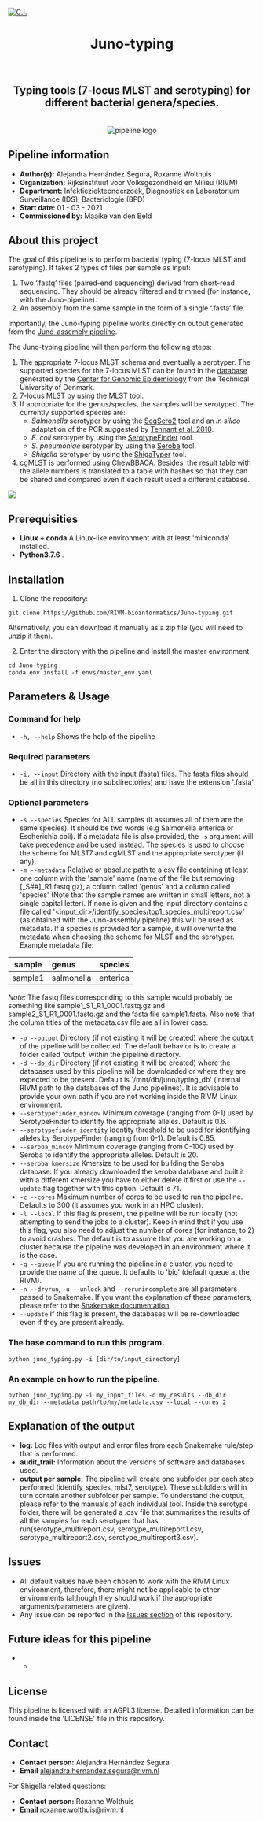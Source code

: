 [![C.I.](https://github.com/RIVM-bioinformatics/Juno-typing/actions/workflows/juno_typing_test.yaml/badge.svg)](https://github.com/RIVM-bioinformatics/Juno-typing/actions/workflows/juno_typing_test.yaml)

<div align="center">
    <h1>Juno-typing</h1>
    <br />
    <h2>Typing tools (7-locus MLST and serotyping) for different bacterial genera/species.</h2>
    <br />
    <img src="https://via.placeholder.com/150" alt="pipeline logo">
</div>

## Pipeline information

* **Author(s):**            Alejandra Hernández Segura, Roxanne Wolthuis
* **Organization:**         Rijksinstituut voor Volksgezondheid en Milieu (RIVM)
* **Department:**           Infektieziekteonderzoek, Diagnostiek en Laboratorium Surveillance (IDS), Bacteriologie (BPD)
* **Start date:**           01 - 03 - 2021
* **Commissioned by:**      Maaike van den Beld

## About this project

The goal of this pipeline is to perform bacterial typing (7-locus MLST and serotyping). It takes 2 types of files per sample as input:
1. Two ‘.fastq’ files (paired-end sequencing) derived from short-read sequencing. They should be already filtered and trimmed (for instance, with the Juno-pipeline).
2. An assembly from the same sample in the form of a single ‘.fasta’ file.

Importantly, the Juno-typing pipeline works directly on output generated from the [Juno-assembly pipeline](https://github.com/AleSR13/Juno_pipeline).

The Juno-typing pipeline will then perform the following steps:  

1. The appropriate 7-locus MLST schema and eventually a serotyper. The supported species for the 7-locus MLST can be found in the [database](https://bitbucket.org/genomicepidemiology/mlst_db/src/master/) generated by the [Center for Genomic Epidemiology](http://genomicepidemiology.org/) from the Technical University of Denmark.
2. 7-locus MLST by using the [MLST](https://bitbucket.org/genomicepidemiology/mlst/src/master/) tool.
3. If appropriate for the genus/species, the samples will be serotyped. The currently supported species are:
    - _Salmonella_ serotyper by using the [SeqSero2](https://journals.asm.org/doi/10.1128/aem.01746-19?permanently=true&) tool and an _in silico_ adaptation of the PCR suggested by [Tennant et al. 2010](https://journals.plos.org/plosntds/article?id=10.1371/journal.pntd.0000621).
    - _E. coli_ serotyper by using the [SerotypeFinder](https://bitbucket.org/genomicepidemiology/serotypefinder/src/master/) tool.
    - _S. pneumoniae_ serotyper by using the [Seroba](https://github.com/sanger-pathogens/seroba) tool.
    - _Shigella_ serotyper by using the [ShigaTyper](https://github.com/CFSAN-Biostatistics/shigatyper) tool.
4. cgMLST is performed using [ChewBBACA](https://github.com/B-UMMI/chewBBACA/). Besides, the result table with the allele numbers is translated to a table with hashes so that they can be shared and compared even if each result used a different database.

![](files/DAG.svg)

## Prerequisities

* **Linux + conda** A Linux-like environment with at least 'miniconda' installed. 
* **Python3.7.6** .


## Installation

1. Clone the repository:

```
git clone https://github.com/RIVM-bioinformatics/Juno-typing.git
```
Alternatively, you can download it manually as a zip file (you will need to unzip it then).

2. Enter the directory with the pipeline and install the master environment:

```
cd Juno-typing
conda env install -f envs/master_env.yaml
```

## Parameters & Usage

### Command for help

* ```-h, --help``` Shows the help of the pipeline

### Required parameters

* ```-i, --input``` Directory with the input (fasta) files. The fasta files should be all in this directory (no subdirectories) and have the extension '.fasta'. 

### Optional parameters

* `-s --species` Species for ALL samples (it assumes all of them are the same species). It should be two words (e.g Salmonella enterica or Escherichia coli). If a metadata file is also provided, the `-s` argument will take precedence and be used instead. The species is used to choose the scheme for MLST7 and cgMLST and the appropriate serotyper (if any).
* `-m --metadata` Relative or absolute path to a csv file containing at least one column with the 'sample' name (name of the file but removing [_S##]_R1.fastq.gz), a column called 'genus' and a column called 'species' (Note that the sample names are written in small letters, not a single capital letter). If none is given and the input directory contains a file called '<input_dir>/identify_species/top1_species_multireport.csv' (as obtained with the Juno-assembly pipeline) this will be used as metadata. If a species is provided for a sample, it will overwrite the metadata when choosing the scheme for MLST and the serotyper. Example metadata file:


| __sample__ | __genus__ | __species__ |
| :---: | :--- | :--- |
| sample1 | salmonella | enterica |

*Note:* The fastq files corresponding to this sample would probably be something like sample1_S1_R1_0001.fastq.gz and sample2_S1_R1_0001.fastq.gz and the fasta file sample1.fasta. Also note that the column titles of the metadata.csv file are all in lower case.

* ```-o --output``` Directory (if not existing it will be created) where the output of the pipeline will be collected. The default behavior is to create a folder called 'output' within the pipeline directory. 
* ```-d --db_dir``` Directory (if not existing it will be created) where the databases used by this pipeline will be downloaded or where they are expected to be present. Default is '/mnt/db/juno/typing_db' (internal RIVM path to the databases of the Juno pipelines). It is advisable to provide your own path if you are not working inside the RIVM Linux environment.
* `--serotypefinder_mincov` Minimum coverage (ranging from 0-1) used by SerotypeFinder to identify the appropriate alleles. Default is 0.6.
* `--serotypefinder_identity` Identity threshold to be used for identifying alleles by SerotypeFinder (ranging from 0-1). Default is 0.85.
* `--seroba_mincov` Minimum coverage (ranging from 0-100) used by Seroba to identify the appropriate alleles. Default is 20.
* `--seroba_kmersize` Kmersize to be used for building the Seroba database. If you already downloaded the seroba database and built it with a different kmersize you have to either delete it first or use the `--update` flag together with this option. Default is 71.
* ```-c --cores```  Maximum number of cores to be used to run the pipeline. Defaults to 300 (it assumes you work in an HPC cluster).
* ```-l --local```  If this flag is present, the pipeline will be run locally (not attempting to send the jobs to a cluster). Keep in mind that if you use this flag, you also need to adjust the number of cores (for instance, to 2) to avoid crashes. The default is to assume that you are working on a cluster because the pipeline was developed in an environment where it is the case.
* ```-q --queue```  If you are running the pipeline in a cluster, you need to provide the name of the queue. It defaults to 'bio' (default queue at the RIVM). 
* ```-n --dryrun```, ```-u --unlock``` and ```--rerunincomplete``` are all parameters passed to Snakemake. If you want the explanation of these parameters, please refer to the [Snakemake documentation](https://snakemake.readthedocs.io/en/stable/).
* `--update` If this flag is present, the databases will be re-downloaded even if they are present already.

### The base command to run this program. 

```
python juno_typing.py -i [dir/to/input_directory] 
```

### An example on how to run the pipeline.

```
python juno_typing.py -i my_input_files -o my_results --db_dir my_db_dir --metadata path/to/my/metadata.csv --local --cores 2
```

## Explanation of the output

* **log:** Log files with output and error files from each Snakemake rule/step that is performed. 
* **audit_trail:** Information about the versions of software and databases used.
* **output per sample:** The pipeline will create one subfolder per each step performed (identify_species, mlst7, serotype). These subfolders will in turn contain another subfolder per sample. To understand the output, please refer to the manuals of each individual tool. Inside the serotype folder, there will be generated a .csv file that summarizes the results of all the samples for each serotyper that has run(serotype_multireport.csv, serotype_multireport1.csv, serotype_multireport2.csv, serotype_multireport3.csv).
        
## Issues  

* All default values have been chosen to work with the RIVM Linux environment, therefore, there might not be applicable to other environments (although they should work if the appropriate arguments/parameters are given).
* Any issue can be reported in the [Issues section](https://github.com/RIVM-bioinformatics/Juno-typing/issues) of this repository.

## Future ideas for this pipeline

* -

## License
This pipeline is licensed with an AGPL3 license. Detailed information can be found inside the 'LICENSE' file in this repository.

## Contact
* **Contact person:**       Alejandra Hernández Segura
* **Email**                 alejandra.hernandez.segura@rivm.nl

For Shigella related questions:
* **Contact person:**       Roxanne Wolthuis
* **Email**                 roxanne.wolthuis@rivm.nl

